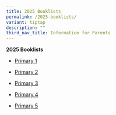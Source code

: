```yaml
---
title: 2025 Booklists
permalink: /2025-booklists/
variant: tiptap
description: ""
third_nav_title: Information for Parents
---
```

<p><strong>2025 Booklists</strong>
</p>
<ul>
<li>
<p><a href="https://drive.google.com/file/d/1bFiarp-hM0iCMQYbFttHtMadn3efoMal/view?usp=drive_link" rel="noopener noreferrer nofollow" target="_blank">Primary 1</a>
</p>
</li>
<li>
<p><a href="https://drive.google.com/file/d/19OC363BHPb3sXo_BE5TUB1M5RyZVn24r/view?usp=drive_link" rel="noopener noreferrer nofollow" target="_blank">Primary 2</a>
</p>
</li>
<li>
<p><a href="https://drive.google.com/file/d/1JUnbyb4QtT4dfhEU4feeHKiUW0E5rGwb/view?usp=drive_link" rel="noopener noreferrer nofollow" target="_blank">Primary 3</a>
</p>
</li>
<li>
<p><a href="https://drive.google.com/file/d/1Yjc3b_6kVvL0TupGR8-LenW72f3CsrK3/view?usp=drive_link" rel="noopener noreferrer nofollow" target="_blank">Primary 4</a>
</p>
</li>
<li>
<p><a href="https://drive.google.com/file/d/1W8w1ib26e0Z8TzllqcBsL6cAhHTSMibf/view?usp=drive_link" rel="noopener noreferrer nofollow" target="_blank">Primary 5</a>
</p>
<p></p>
</li>
</ul>
<p></p>